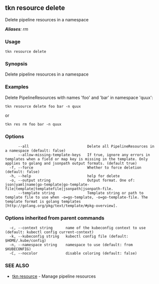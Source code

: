 ## tkn resource delete

Delete pipeline resources in a namespace

***Aliases**: rm*

### Usage

```
tkn resource delete
```

### Synopsis

Delete pipeline resources in a namespace

### Examples

Delete PipelineResources with names 'foo' and 'bar' in namespace 'quux':

    tkn resource delete foo bar -n quux

or

    tkn res rm foo bar -n quux


### Options

```
      --all                           Delete all PipelineResources in a namespace (default: false)
      --allow-missing-template-keys   If true, ignore any errors in templates when a field or map key is missing in the template. Only applies to golang and jsonpath output formats. (default true)
  -f, --force                         Whether to force deletion (default: false)
  -h, --help                          help for delete
  -o, --output string                 Output format. One of: json|yaml|name|go-template|go-template-file|template|templatefile|jsonpath|jsonpath-file.
      --template string               Template string or path to template file to use when -o=go-template, -o=go-template-file. The template format is golang templates [http://golang.org/pkg/text/template/#pkg-overview].
```

### Options inherited from parent commands

```
  -c, --context string      name of the kubeconfig context to use (default: kubectl config current-context)
  -k, --kubeconfig string   kubectl config file (default: $HOME/.kube/config)
  -n, --namespace string    namespace to use (default: from $KUBECONFIG)
  -C, --nocolor             disable coloring (default: false)
```

### SEE ALSO

* [tkn resource](tkn_resource.md)	 - Manage pipeline resources

